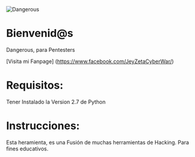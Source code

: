 <img src="http://i.imgur.com/eu1iqot.png" title="Dangerous">

# Bienvenid@s

Dangerous, para Pentesters

[Visita mi Fanpage] (https://www.facebook.com/JeyZetaCyberWar/)

# Requisitos:

Tener Instalado la Version 2.7 de Python

# Instrucciones:

Esta heramienta, es una Fusión de muchas herramientas de Hacking.
Para fines educativos.
